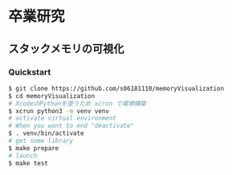 # 卒業研究

## スタックメモリの可視化


### Quickstart
```bash
$ git clone https://github.com/s06181110/memoryVisualization
$ cd memoryVisualization
# XcodeのPythonを使うため xcrun で環境構築
$ xcrun python3 -m venv venv
# activate virtual environment
# When you want to end "deactivate"
$ . venv/bin/activate
# get some library
$ make prepare
# launch
$ make test
```


